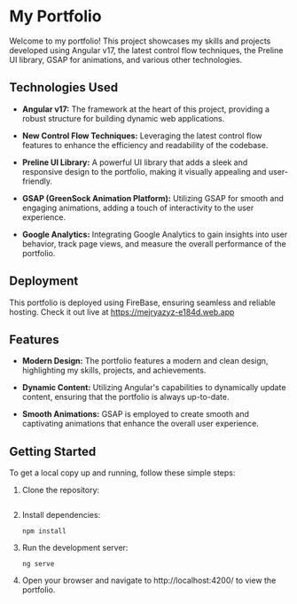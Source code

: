 # My Portfolio

Welcome to my portfolio! This project showcases my skills and projects developed using Angular v17, the latest control flow techniques, the Preline UI library, GSAP for animations, and various other technologies.

## Technologies Used

- **Angular v17:** The framework at the heart of this project, providing a robust structure for building dynamic web applications.

- **New Control Flow Techniques:** Leveraging the latest control flow features to enhance the efficiency and readability of the codebase.

- **Preline UI Library:** A powerful UI library that adds a sleek and responsive design to the portfolio, making it visually appealing and user-friendly.

- **GSAP (GreenSock Animation Platform):** Utilizing GSAP for smooth and engaging animations, adding a touch of interactivity to the user experience.

- **Google Analytics:** Integrating Google Analytics to gain insights into user behavior, track page views, and measure the overall performance of the portfolio.

## Deployment

This portfolio is deployed using FireBase, ensuring seamless and reliable hosting. Check it out live at 
https://mejryazyz-e184d.web.app

## Features

- **Modern Design:** The portfolio features a modern and clean design, highlighting my skills, projects, and achievements.

- **Dynamic Content:** Utilizing Angular's capabilities to dynamically update content, ensuring that the portfolio is always up-to-date.

- **Smooth Animations:** GSAP is employed to create smooth and captivating animations that enhance the overall user experience.

## Getting Started

To get a local copy up and running, follow these simple steps:

1. Clone the repository:
   ```bash

2. Install dependencies:
   ``` cd your-portfolio
   npm install
3. Run the development server:
   ``` 
   ng serve
4. Open your browser and navigate to http://localhost:4200/ to view the portfolio.


